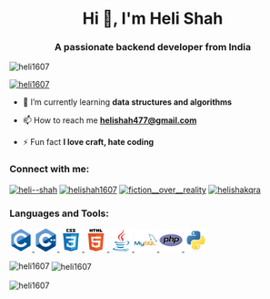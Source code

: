 <h1 align="center">Hi 👋, I'm Heli Shah</h1>
<h3 align="center">A passionate backend developer from India</h3>

<p align="left"> <img src="https://komarev.com/ghpvc/?username=heli1607&label=Profile%20views&color=0e75b6&style=flat" alt="heli1607" /> </p>

<p align="left"> <a href="https://github.com/ryo-ma/github-profile-trophy"><img src="https://github-profile-trophy.vercel.app/?username=heli1607" alt="heli1607" /></a> </p>

- 🌱 I’m currently learning **data structures and algorithms**

- 📫 How to reach me **helishah477@gmail.com**

- ⚡ Fun fact **I love craft, hate coding**

<h3 align="left">Connect with me:</h3>
<p align="left">
<a href="https://linkedin.com/in/heli--shah" target="blank"><img align="center" src="https://raw.githubusercontent.com/rahuldkjain/github-profile-readme-generator/master/src/images/icons/Social/linked-in-alt.svg" alt="heli--shah" height="30" width="40" /></a>
<a href="https://kaggle.com/helishah1607" target="blank"><img align="center" src="https://raw.githubusercontent.com/rahuldkjain/github-profile-readme-generator/master/src/images/icons/Social/kaggle.svg" alt="helishah1607" height="30" width="40" /></a>
<a href="https://instagram.com/fiction__over__reality" target="blank"><img align="center" src="https://raw.githubusercontent.com/rahuldkjain/github-profile-readme-generator/master/src/images/icons/Social/instagram.svg" alt="fiction__over__reality" height="30" width="40" /></a>
<a href="https://auth.geeksforgeeks.org/user/helishakqra" target="blank"><img align="center" src="https://raw.githubusercontent.com/rahuldkjain/github-profile-readme-generator/master/src/images/icons/Social/geeks-for-geeks.svg" alt="helishakqra" height="30" width="40" /></a>
</p>

<h3 align="left">Languages and Tools:</h3>
<p align="left"> <a href="https://www.cprogramming.com/" target="_blank" rel="noreferrer"> <img src="https://raw.githubusercontent.com/devicons/devicon/master/icons/c/c-original.svg" alt="c" width="40" height="40"/> </a> <a href="https://www.w3schools.com/cpp/" target="_blank" rel="noreferrer"> <img src="https://raw.githubusercontent.com/devicons/devicon/master/icons/cplusplus/cplusplus-original.svg" alt="cplusplus" width="40" height="40"/> </a> <a href="https://www.w3schools.com/css/" target="_blank" rel="noreferrer"> <img src="https://raw.githubusercontent.com/devicons/devicon/master/icons/css3/css3-original-wordmark.svg" alt="css3" width="40" height="40"/> </a> <a href="https://www.w3.org/html/" target="_blank" rel="noreferrer"> <img src="https://raw.githubusercontent.com/devicons/devicon/master/icons/html5/html5-original-wordmark.svg" alt="html5" width="40" height="40"/> </a> <a href="https://www.java.com" target="_blank" rel="noreferrer"> <img src="https://raw.githubusercontent.com/devicons/devicon/master/icons/java/java-original.svg" alt="java" width="40" height="40"/> </a> <a href="https://www.mysql.com/" target="_blank" rel="noreferrer"> <img src="https://raw.githubusercontent.com/devicons/devicon/master/icons/mysql/mysql-original-wordmark.svg" alt="mysql" width="40" height="40"/> </a> <a href="https://www.php.net" target="_blank" rel="noreferrer"> <img src="https://raw.githubusercontent.com/devicons/devicon/master/icons/php/php-original.svg" alt="php" width="40" height="40"/> </a> <a href="https://www.python.org" target="_blank" rel="noreferrer"> <img src="https://raw.githubusercontent.com/devicons/devicon/master/icons/python/python-original.svg" alt="python" width="40" height="40"/> </a> </p>

<p><img align="left" src="https://github-readme-stats.vercel.app/api/top-langs?username=heli1607&show_icons=true&locale=en&layout=compact" alt="heli1607" /></p>

<p>&nbsp;<img align="center" src="https://github-readme-stats.vercel.app/api?username=heli1607&show_icons=true&locale=en" alt="heli1607" /></p>

<p><img align="center" src="https://github-readme-streak-stats.herokuapp.com/?user=heli1607&" alt="heli1607" /></p>
